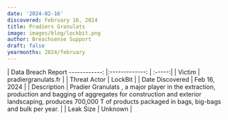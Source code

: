```yaml
---
date: '2024-02-16'
discovered: February 16, 2024
title: Pradiers Granulats
image: images/blog/lockbit.png
author: Breachsense Support
draft: false
yearmonths: 2024/february
---
```



| Data Breach Report
------------:     |:-------------:    | :-----:|
| Victim      | pradiergranulats.fr      | 
| Threat Actor      | LockBit      | 
| Date Discovered      | Feb 16, 2024      | 
| Description      | Pradier Granulats , a major player in the extraction, production and bagging of aggregates for construction and exterior landscaping, produces 700,000 T of products packaged in bags, big-bags and bulk per year.      | 
| Leak Size      | Unknown      | 

